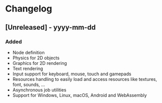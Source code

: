 # Changelog

## [Unreleased] - yyyy-mm-dd

### Added

- Node definition
- Physics for 2D objects
- Graphics for 2D rendering
- Text rendering
- Input support for keyboard, mouse, touch and gamepads
- Resources handling to easily load and access resources like textures, font, sounds, ...
- Asynchronous job utilities
- Support for Windows, Linux, macOS, Android and WebAssembly
